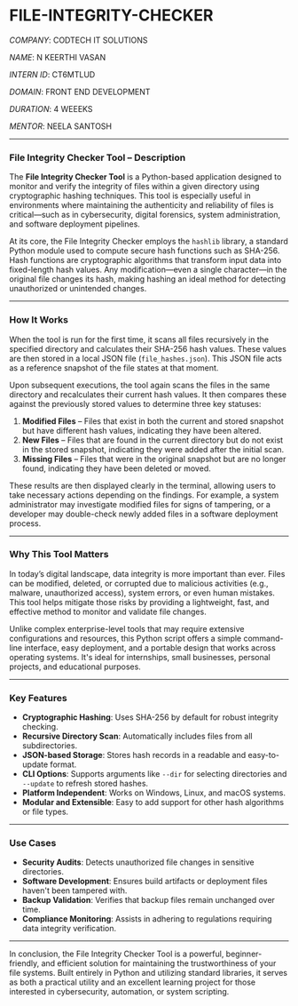 # FILE-INTEGRITY-CHECKER
*COMPANY*: CODTECH IT SOLUTIONS 

*NAME*: N KEERTHI VASAN

*INTERN ID*: CT6MTLUD

*DOMAIN*: FRONT END DEVELOPMENT

*DURATION*: 4 WEEEKS

*MENTOR*: NEELA SANTOSH


---

###  **File Integrity Checker Tool – Description**

The **File Integrity Checker Tool** is a Python-based application designed to monitor and verify the integrity of files within a given directory using cryptographic hashing techniques. This tool is especially useful in environments where maintaining the authenticity and reliability of files is critical—such as in cybersecurity, digital forensics, system administration, and software deployment pipelines.

At its core, the File Integrity Checker employs the `hashlib` library, a standard Python module used to compute secure hash functions such as SHA-256. Hash functions are cryptographic algorithms that transform input data into fixed-length hash values. Any modification—even a single character—in the original file changes its hash, making hashing an ideal method for detecting unauthorized or unintended changes.

---

###  **How It Works**

When the tool is run for the first time, it scans all files recursively in the specified directory and calculates their SHA-256 hash values. These values are then stored in a local JSON file (`file_hashes.json`). This JSON file acts as a reference snapshot of the file states at that moment.

Upon subsequent executions, the tool again scans the files in the same directory and recalculates their current hash values. It then compares these against the previously stored values to determine three key statuses:

1. **Modified Files** – Files that exist in both the current and stored snapshot but have different hash values, indicating they have been altered.
2. **New Files** – Files that are found in the current directory but do not exist in the stored snapshot, indicating they were added after the initial scan.
3. **Missing Files** – Files that were in the original snapshot but are no longer found, indicating they have been deleted or moved.

These results are then displayed clearly in the terminal, allowing users to take necessary actions depending on the findings. For example, a system administrator may investigate modified files for signs of tampering, or a developer may double-check newly added files in a software deployment process.

---

###  **Why This Tool Matters**

In today’s digital landscape, data integrity is more important than ever. Files can be modified, deleted, or corrupted due to malicious activities (e.g., malware, unauthorized access), system errors, or even human mistakes. This tool helps mitigate those risks by providing a lightweight, fast, and effective method to monitor and validate file changes.

Unlike complex enterprise-level tools that may require extensive configurations and resources, this Python script offers a simple command-line interface, easy deployment, and a portable design that works across operating systems. It's ideal for internships, small businesses, personal projects, and educational purposes.

---

###  **Key Features**

- **Cryptographic Hashing**: Uses SHA-256 by default for robust integrity checking.
- **Recursive Directory Scan**: Automatically includes files from all subdirectories.
- **JSON-based Storage**: Stores hash records in a readable and easy-to-update format.
- **CLI Options**: Supports arguments like `--dir` for selecting directories and `--update` to refresh stored hashes.
- **Platform Independent**: Works on Windows, Linux, and macOS systems.
- **Modular and Extensible**: Easy to add support for other hash algorithms or file types.

---

###  **Use Cases**

- **Security Audits**: Detects unauthorized file changes in sensitive directories.
- **Software Development**: Ensures build artifacts or deployment files haven't been tampered with.
- **Backup Validation**: Verifies that backup files remain unchanged over time.
- **Compliance Monitoring**: Assists in adhering to regulations requiring data integrity verification.

---

In conclusion, the File Integrity Checker Tool is a powerful, beginner-friendly, and efficient solution for maintaining the trustworthiness of your file systems. Built entirely in Python and utilizing standard libraries, it serves as both a practical utility and an excellent learning project for those interested in cybersecurity, automation, or system scripting.

